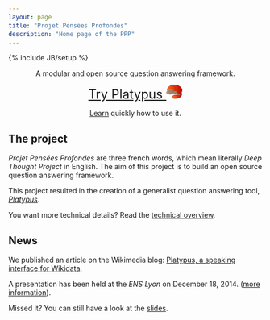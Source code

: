 ```yaml
---
layout: page
title: "Projet Pensées Profondes"
description: "Home page of the PPP"
---
```

{% include JB/setup %}

<div class="hero-unit" style="text-align:center;">
<p>A modular and open source question answering framework.</p>
<p><a class="btn btn-large" style="font-size: 25px;" href="https://askplatyp.us/">Try Platypus <img src="platypus_red.png" alt="Platypus logo" title="Platypus"></a></p>
<p><a href="demo.html">Learn</a> quickly how to use it.</p>
</div>

## The project

*Projet Pensées Profondes* are three french words, which mean literally *Deep
Thought Project* in English. The aim of this project is to build an open source
question answering framework.

This project resulted in the creation of a generalist question answering tool, *[Platypus](https://askplatyp.us)*.

You want more technical details? Read the [technical overview](modules.html).

## News

We published an article on the Wikimedia blog: [Platypus, a speaking interface for Wikidata](https://blog.wikimedia.de/2015/02/23/platypus-a-speaking-interface-for-wikidata/).

A presentation has been held at the *ENS Lyon* on December 18, 2014.
([more information](http://www.ens-lyon.eu/actualites/dppi-2014-les-demos-publiques-projets-integres-des-m1-en-informatique-248516.kjsp?RH=ENS-LYON-FR-AGENDA)).

Missed it? You can still have a look at the [slides](documentation/publicPresentation.pdf).
